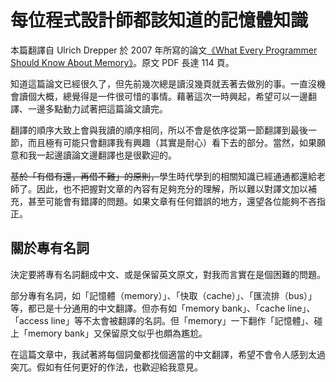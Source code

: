 # 每位程式設計師都該知道的記憶體知識

本篇翻譯自 Ulrich Drepper 於 2007 年所寫的論文[《What Every Programmer Should Know About Memory》](https://people.freebsd.org/~lstewart/articles/cpumemory.pdf)。原文 PDF 長達 114 頁。

知道這篇論文已經很久了，但先前幾次總是讀沒幾頁就丟著去做別的事。一直沒機會讀個大概，總覺得是一件很可惜的事情。藉著這次一時興起，希望可以一邊翻譯、一邊多點動力試著把這篇論文讀完。

翻譯的順序大致上會與我讀的順序相同，所以不會是依序從第一節翻譯到最後一節，而且極有可能只會翻譯我有興趣（其實是耐心）看下去的部分。當然，如果願意和我一起邊讀論文邊翻譯也是很歡迎的。

~~基於「有借有還，再借不難」的原則，~~學生時代學到的相關知識已經通通都還給老師了。因此，也不把握對文章的內容有足夠充分的理解，所以難以對譯文加以補充，甚至可能會有錯譯的問題。如果文章有任何錯誤的地方，還望各位能夠不吝指正。

## 關於專有名詞

決定要將專有名詞翻成中文、或是保留英文原文，對我而言實在是個困難的問題。

部分專有名詞，如「記憶體（memory）」、「快取（cache）」、「匯流排（bus）」等，都已是十分通用的中文翻譯。但亦有如「memory bank」、「cache line」、「access line」等不太會被翻譯的名詞。但「memory」一下翻作「記憶體」、碰上「memory bank」又保留原文似乎也頗為尷尬。

在這篇文章中，我試著將每個詞彙都找個適當的中文翻譯，希望不會令人感到太過突兀。假如有任何更好的作法，也歡迎給我意見。

